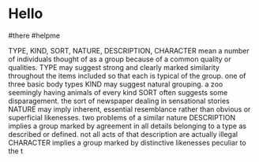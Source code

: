 # Hello
#there
#helpme

TYPE, KIND, SORT, NATURE, DESCRIPTION, CHARACTER mean a number of individuals thought of as a group because of a common quality or qualities. TYPE may suggest strong and clearly marked similarity throughout the items included so that each is typical of the group.  one of three basic body types KIND may suggest natural grouping.  a zoo seemingly having animals of every kind SORT often suggests some disparagement.  the sort of newspaper dealing in sensational stories  NATURE may imply inherent, essential resemblance rather than obvious or superficial likenesses.  two problems of a similar nature DESCRIPTION implies a group marked by agreement in all details belonging to a type as described or defined.  not all acts of that description are actually illegal  CHARACTER implies a group marked by distinctive likenesses peculiar to the t
